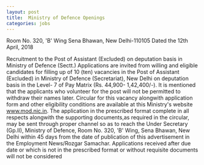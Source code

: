 ```yaml
---
layout: post
title:  Ministry of Defence Openings
categories: jobs
---
```


Room No. 320, 'B' Wing
Sena Bhawan, New Delhi-110105
Dated the 12th April, 2018


Recruitment to the Post of Assistant (Excluded) on
deputation basis in Ministry of Defence (Sectt.)
Applications are invited from willing and eligible candidates for
filling up of 10 (ten) vacancies in the Post of Assistant
(Excluded) in Ministry of Defence (Secretariat), New Delhi on
deputation basis in the Level- 7 of Pay Matrix (Rs. 44,900-
1,42,400/-). It is mentioned that the applicants who volunteer for
the post will not be permitted to withdraw their names later.
Circular for this vacancy alongwith application form and other
eligibility conditions are available at this Ministry's website
www.mod.nic.in. The application in the prescribed format
complete in all respects alongwith the supporting documents,as
required in the circular, may be sent through proper channel so as
to reach the Under Secretary (Gp.II), Ministry of Defence, Room
No. 320, 'B' Wing, Sena Bhawan, New Delhi within 45 days
from the date of publication of this advertisement in the
Employment News/Rozgar Samachar.
Applications received after due date or which is not in the
prescribed format or without requisite documents will not be
considered

 

